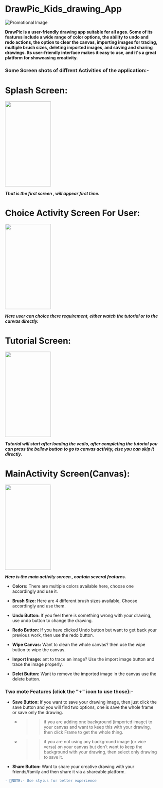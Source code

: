# DrawPic_Kids_drawing_App

![Promotional Image](https://user-images.githubusercontent.com/91884990/229551501-8112e5bf-db96-4c5f-9da6-796ffb0bcbbe.png)

**DrawPic is a user-friendly drawing app suitable for all ages. Some of its features include a wide range of color options, the ability to undo and redo actions, the option to clear the canvas, importing images for tracing, multiple brush sizes, deleting imported images, and saving and sharing drawings. Its user-friendly interface makes it easy to use, and it's a great platform for showcasing creativity.**

### Some Screen shots of diffrent Activities of the application:-
# Splash Screen:

<img src="https://user-images.githubusercontent.com/91884990/229530709-17757e63-9965-49cf-8006-58576dd575fa.png" width="150" height="280">

***That is the first screen , will appear first time.***

# Choice Activity Screen For User:

<img src="https://user-images.githubusercontent.com/91884990/229530894-a2553411-e7ba-4c89-960d-cd90b656a91e.png" width="150" height="280">

***Here user can choice there requirement, either watch the tutorial or to the canvas directly.***

# Tutorial Screen:

<img src="https://user-images.githubusercontent.com/91884990/229531066-a16d6f96-3292-4f9e-b5b9-a944ecedf0f8.png" width="150" height="280">

***Tutorial will start after loading the vedio, after completing the tutorial you can press the bellow button to go to canvas activity, else you can skip it directly.***

# MainActivity Screen(Canvas):

<img src="https://user-images.githubusercontent.com/91884990/229531345-4a632af2-49c1-4f52-b363-6f89734c4660.png" width="150" height="280">

***Here is the main activity screen , contain several features.***

* **Colors:** There are multiple colors available here, choose one accordingly and use it.

* **Brush Size:** Here are 4 different brush sizes available, Choose accordingly and use them.

* **Undo Button:** If you feel there is something wrong with your drawing, use undo button to change the drawing.

* **Redo Button:** If you have clicked Undo button but want to get back your previous work, then use the redo button.

* **Wipe Canvas:** Want to clean the whole canvas? then use the wipe button to wipe the canvas.

* **Import Image:** ant to trace an image? Use the import image button and trace the image properly.

* **Delet Button:** Want to remove the imported image in the canvas use the delete button.

### Two mote Features (click the "+" icon to use those):-

* **Save Button:** If you want to save your drawing image, then just click the save button and you will find two options, one is save the whole frame or save only the drawing.
  * >>if you are adding one background (imported image) to your canvas and want to keep this with your drawing, then click Frame to get the whole thing.
  * >>if you are not using any background image (or vice versa) on your canvas but don't want to keep the background with your drawing, then select only drawing to save it.

* **Share Button:** Want to share your creative drawing with your friends/family and then share it via a shareable platform.

```diff
- 🛑NOTE:- Use stylus for better experience
```
